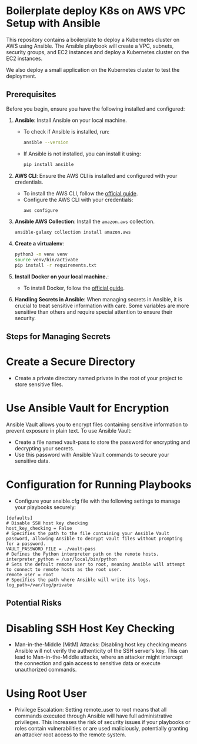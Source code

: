 # Boilerplate deploy K8s on AWS VPC Setup with Ansible

This repository contains a boilerplate to deploy a Kubernetes cluster on AWS using Ansible. The Ansible playbook will create a VPC, subnets, security groups, and EC2 instances and deploy a Kubernetes cluster on the EC2 instances.

We also deploy a small application on the Kubernetes cluster to test the deployment.

## Prerequisites

Before you begin, ensure you have the following installed and configured:

1. **Ansible**: Install Ansible on your local machine.

   - To check if Ansible is installed, run:
     ```bash
     ansible --version
     ```
   - If Ansible is not installed, you can install it using:
     ```bash
     pip install ansible
     ```

2. **AWS CLI**: Ensure the AWS CLI is installed and configured with your credentials.

   - To install the AWS CLI, follow the [official guide](https://docs.aws.amazon.com/cli/latest/userguide/install-cliv2.html).
   - Configure the AWS CLI with your credentials:
     ```bash
     aws configure
     ```

3. **Ansible AWS Collection**: Install the `amazon.aws` collection.

   ```bash
   ansible-galaxy collection install amazon.aws
   ```

4. **Create a virtualenv**:
   ```bash
   python3 -m venv venv
   source venv/bin/activate
   pip install -r requirements.txt
   ```
5. **Install Docker on your local machine.**:

   - To install Docker, follow the [official guide](https://docs.docker.com/get-docker/).

6. **Handling Secrets in Ansible**:
When managing secrets in Ansible, it is crucial to treat sensitive information with care. Some variables are more sensitive than others and require special attention to ensure their security.
## Steps for Managing Secrets
   # Create a Secure Directory
   - Create a private directory named private in the root of your project to store sensitive files.
   # Use Ansible Vault for Encryption
   Ansible Vault allows you to encrypt files containing sensitive information to prevent exposure in plain text. To use Ansible Vault:
   - Create a file named vault-pass to store the password for encrypting and decrypting your secrets.
   - Use this password with Ansible Vault commands to secure your sensitive data.
   # Configuration for Running Playbooks
   - Configure your ansible.cfg file with the following settings to manage your playbooks securely:
   ```
   [defaults]
   # Disable SSH host key checking
   host_key_checking = False
   # Specifies the path to the file containing your Ansible Vault password, allowing Ansible to decrypt vault files without prompting for a password.
   VAULT_PASSWORD_FILE = ./vault-pass
   # Defines the Python interpreter path on the remote hosts.
   interpreter_python = /usr/local/bin/python
   # Sets the default remote user to root, meaning Ansible will attempt to connect to remote hosts as the root user.
   remote_user = root
   # Specifies the path where Ansible will write its logs.
   log_path=/var/log/private
   ```

   ## Potential Risks
   # Disabling SSH Host Key Checking
   - Man-in-the-Middle (MitM) Attacks: Disabling host key checking means Ansible will not verify the authenticity of the SSH server's key. This can lead to Man-in-the-Middle attacks, where an attacker might intercept the connection and gain access to sensitive data or execute unauthorized commands.
   # Using Root User
   - Privilege Escalation: Setting remote_user to root means that all commands executed through Ansible will have full administrative privileges. This increases the risk of security issues if your playbooks or roles contain vulnerabilities or are used maliciously, potentially granting an attacker root access to the remote system.